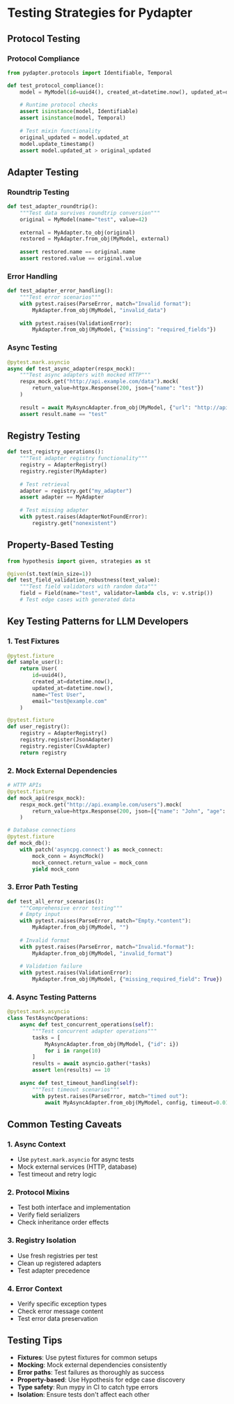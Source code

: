 # Testing Strategies for Pydapter

## Protocol Testing

### Protocol Compliance

```python
from pydapter.protocols import Identifiable, Temporal

def test_protocol_compliance():
    model = MyModel(id=uuid4(), created_at=datetime.now(), updated_at=datetime.now())
    
    # Runtime protocol checks
    assert isinstance(model, Identifiable)
    assert isinstance(model, Temporal)
    
    # Test mixin functionality
    original_updated = model.updated_at
    model.update_timestamp()
    assert model.updated_at > original_updated
```

## Adapter Testing

### Roundtrip Testing

```python
def test_adapter_roundtrip():
    """Test data survives roundtrip conversion"""
    original = MyModel(name="test", value=42)
    
    external = MyAdapter.to_obj(original)
    restored = MyAdapter.from_obj(MyModel, external)
    
    assert restored.name == original.name
    assert restored.value == original.value
```

### Error Handling

```python
def test_adapter_error_handling():
    """Test error scenarios"""
    with pytest.raises(ParseError, match="Invalid format"):
        MyAdapter.from_obj(MyModel, "invalid_data")
    
    with pytest.raises(ValidationError):
        MyAdapter.from_obj(MyModel, {"missing": "required_fields"})
```

### Async Testing

```python
@pytest.mark.asyncio
async def test_async_adapter(respx_mock):
    """Test async adapters with mocked HTTP"""
    respx_mock.get("http://api.example.com/data").mock(
        return_value=httpx.Response(200, json={"name": "test"})
    )
    
    result = await MyAsyncAdapter.from_obj(MyModel, {"url": "http://api.example.com/data"})
    assert result.name == "test"
```

## Registry Testing

```python
def test_registry_operations():
    """Test adapter registry functionality"""
    registry = AdapterRegistry()
    registry.register(MyAdapter)
    
    # Test retrieval
    adapter = registry.get("my_adapter")
    assert adapter == MyAdapter
    
    # Test missing adapter
    with pytest.raises(AdapterNotFoundError):
        registry.get("nonexistent")
```

## Property-Based Testing

```python
from hypothesis import given, strategies as st

@given(st.text(min_size=1))
def test_field_validation_robustness(text_value):
    """Test field validators with random data"""
    field = Field(name="test", validator=lambda cls, v: v.strip())
    # Test edge cases with generated data
```

## Key Testing Patterns for LLM Developers

### 1. Test Fixtures

```python
@pytest.fixture
def sample_user():
    return User(
        id=uuid4(),
        created_at=datetime.now(),
        updated_at=datetime.now(),
        name="Test User",
        email="test@example.com"
    )

@pytest.fixture
def user_registry():
    registry = AdapterRegistry()
    registry.register(JsonAdapter)
    registry.register(CsvAdapter)
    return registry
```

### 2. Mock External Dependencies

```python
# HTTP APIs
@pytest.fixture
def mock_api(respx_mock):
    respx_mock.get("http://api.example.com/users").mock(
        return_value=httpx.Response(200, json=[{"name": "John", "age": 30}])
    )

# Database connections
@pytest.fixture
def mock_db():
    with patch('asyncpg.connect') as mock_connect:
        mock_conn = AsyncMock()
        mock_connect.return_value = mock_conn
        yield mock_conn
```

### 3. Error Path Testing

```python
def test_all_error_scenarios():
    """Comprehensive error testing"""
    # Empty input
    with pytest.raises(ParseError, match="Empty.*content"):
        MyAdapter.from_obj(MyModel, "")
    
    # Invalid format
    with pytest.raises(ParseError, match="Invalid.*format"):
        MyAdapter.from_obj(MyModel, "invalid_format")
    
    # Validation failure
    with pytest.raises(ValidationError):
        MyAdapter.from_obj(MyModel, {"missing_required_field": True})
```

### 4. Async Testing Patterns

```python
@pytest.mark.asyncio
class TestAsyncOperations:
    async def test_concurrent_operations(self):
        """Test concurrent adapter operations"""
        tasks = [
            MyAsyncAdapter.from_obj(MyModel, {"id": i})
            for i in range(10)
        ]
        results = await asyncio.gather(*tasks)
        assert len(results) == 10
    
    async def test_timeout_handling(self):
        """Test timeout scenarios"""
        with pytest.raises(ParseError, match="timed out"):
            await MyAsyncAdapter.from_obj(MyModel, config, timeout=0.01)
```

## Common Testing Caveats

### 1. Async Context

- Use `pytest.mark.asyncio` for async tests
- Mock external services (HTTP, database)
- Test timeout and retry logic

### 2. Protocol Mixins

- Test both interface and implementation
- Verify field serializers
- Check inheritance order effects

### 3. Registry Isolation

- Use fresh registries per test
- Clean up registered adapters
- Test adapter precedence

### 4. Error Context

- Verify specific exception types
- Check error message content
- Test error data preservation

## Testing Tips

- **Fixtures**: Use pytest fixtures for common setups
- **Mocking**: Mock external dependencies consistently
- **Error paths**: Test failures as thoroughly as success
- **Property-based**: Use Hypothesis for edge case discovery
- **Type safety**: Run mypy in CI to catch type errors
- **Isolation**: Ensure tests don't affect each other
